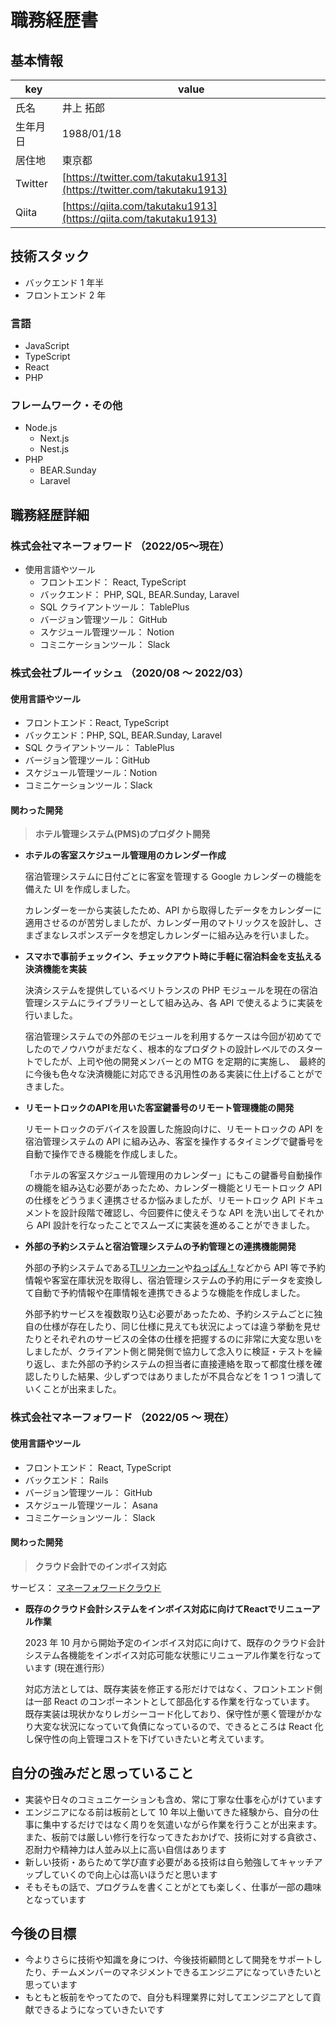 # 職務経歴書

## 基本情報
|key|value|
|---|---|
|氏名|井上 拓郎|
|生年月日|1988/01/18|
|居住地|東京都|
|Twitter|[https://twitter.com/takutaku1913](https://twitter.com/takutaku1913)|
|Qiita|[https://qiita.com/takutaku1913](https://qiita.com/takutaku1913)|

## 技術スタック
- バックエンド 1 年半
- フロントエンド 2 年

### 言語
- JavaScript
- TypeScript
- React
- PHP

### フレームワーク・その他
- Node.js
  - Next.js
  - Nest.js
- PHP
  - BEAR.Sunday  
  - Laravel  

## 職務経歴詳細
### 株式会社マネーフォワード （2022/05〜現在）
- 使用言語やツール
  - フロントエンド： React, TypeScript
  - バックエンド： PHP, SQL, BEAR.Sunday, Laravel
  - SQL クライアントツール： TablePlus
  - バージョン管理ツール： GitHub
  - スケジュール管理ツール： Notion
  - コミニケーションツール： Slack
    

### 株式会社ブルーイッシュ （2020/08 〜 2022/03）
#### 使用言語やツール

  - フロントエンド：React, TypeScript
  - バックエンド：PHP, SQL, BEAR.Sunday, Laravel
  - SQL クライアントツール： TablePlus
  - バージョン管理ツール：GitHub
  - スケジュール管理ツール：Notion
  - コミニケーションツール：Slack
#### 関わった開発

  > **ホテル管理システム(PMS)のプロダクト開発**

  - **ホテルの客室スケジュール管理用のカレンダー作成**
  
    宿泊管理システムに日付ごとに客室を管理する Google カレンダーの機能を備えた UI を作成しました。  
    
    カレンダーを一から実装したため、API から取得したデータをカレンダーに適用させるのが苦労しましたが、カレンダー用のマトリックスを設計し、さまざまなレスポンスデータを想定しカレンダーに組み込みを行いました。
  
  - **スマホで事前チェックイン、チェックアウト時に手軽に宿泊料金を支払える決済機能を実装**
  
    決済システムを提供しているベリトランスの PHP モジュールを現在の宿泊管理システムにライブラリーとして組み込み、各 API で使えるように実装を行いました。  
    
    宿泊管理システムでの外部のモジュールを利用するケースは今回が初めてでしたのでノウハウがまだなく、根本的なプロダクトの設計レベルでのスタートでしたが、上司や他の開発メンバーとの MTG を定期的に実施し、　最終的に今後も色々な決済機能に対応できる汎用性のある実装に仕上げることができました。  
  
  - **リモートロックのAPIを用いた客室鍵番号のリモート管理機能の開発**
  
    リモートロックのデバイスを設置した施設向けに、リモートロックの API を宿泊管理システムの API に組み込み、客室を操作するタイミングで鍵番号を自動で操作できる機能を作成しました。  
    
    「ホテルの客室スケジュール管理用のカレンダー」にもこの鍵番号自動操作の機能を組み込む必要があったため、カレンダー機能とリモートロック API の仕様をどううまく連携させるか悩みましたが、リモートロック API ドキュメントを設計段階で確認し、今回要件に使えそうな API を洗い出してそれから API 設計を行なったことでスムーズに実装を進めることができました。
   
  - **外部の予約システムと宿泊管理システムの予約管理との連携機能開発**

    外部の予約システムである[TLリンカーン](https://www.seanuts.co.jp/product/lincoln/)や[ねっぱん！](https://www.neppan.com/)などから API 等で予約情報や客室在庫状況を取得し、宿泊管理システムの予約用にデータを変換して自動で予約情報や在庫情報を連携できるような機能を作成しました。
    
    外部予約サービスを複数取り込む必要があったため、予約システムごとに独自の仕様が存在したり、同じ仕様に見えても状況によっては違う挙動を見せたりとそれぞれのサービスの全体の仕様を把握するのに非常に大変な思いをしましたが、クライアント側と開発側で協力して念入りに検証・テストを繰り返し、また外部の予約システムの担当者に直接連絡を取って都度仕様を確認したりした結果、少しずつではありましたが不具合などを 1 つ 1 つ潰していくことが出来ました。

### 株式会社マネーフォワード （2022/05 〜 現在）
#### 使用言語やツール

  - フロントエンド： React, TypeScript
  - バックエンド： Rails
  - バージョン管理ツール： GitHub
  - スケジュール管理ツール： Asana
  - コミニケーションツール： Slack

#### 関わった開発
  
  > **クラウド会計でのインボイス対応**

  サービス： [マネーフォワードクラウド](https://biz.moneyforward.com/)
  
  - **既存のクラウド会計システムをインボイス対応に向けてReactでリニューアル作業**
  
    2023 年 10 月から開始予定のインボイス対応に向けて、既存のクラウド会計システム各機能をインボイス対応可能な状態にリニューアル作業を行なっています (現在進行形）
    
    対応方法としては、既存実装を修正する形だけではなく、フロントエンド側は一部 React のコンポーネントとして部品化する作業を行なっています。
    既存実装は現状かなりレガシーコード化しており、保守性が悪く管理がかなり大変な状況になっていて負債になっているので、できるところは React 化し保守性の向上管理コストを下げていきたいと考えています。
    
    
## 自分の強みだと思っていること

- 実装や日々のコミュニケーションも含め、常に丁寧な仕事を心がけています
- エンジニアになる前は板前として 10 年以上働いてきた経験から、自分の仕事に集中するだけではなく周りを気遣いながら作業を行うことが出来ます。また、板前では厳しい修行を行なってきたおかげで、技術に対する貪欲さ、忍耐力や精神力は人並み以上に高い自信はあります
- 新しい技術・あらためて学び直す必要がある技術は自ら勉強してキャッチアップしていくので向上心は高いほうだと思います
- そもそもの話で、プログラムを書くことがとても楽しく、仕事が一部の趣味となっています

## 今後の目標

- 今よりさらに技術や知識を身につけ、今後技術顧問として開発をサポートしたり、チームメンバーのマネジメントできるエンジニアになっていきたいと思っています
- もともと板前をやってたので、自分も料理業界に対してエンジニアとして貢献できるようになっていきたいです
